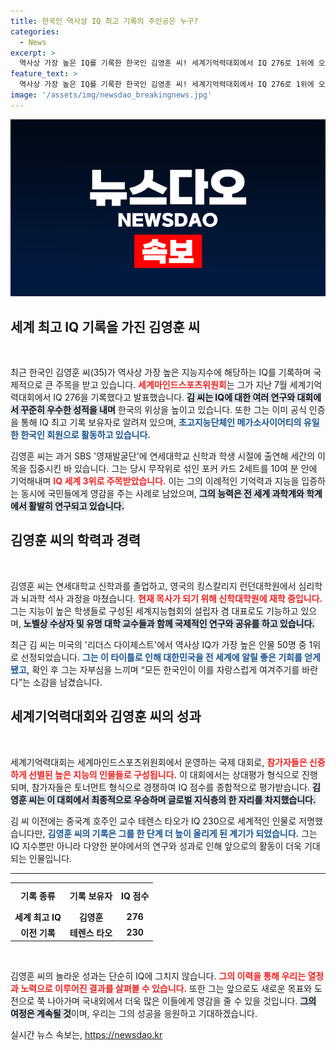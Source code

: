 ```yaml
---
title: 한국인 역사상 IQ 최고 기록의 주인공은 누구?
categories:
  - News
excerpt: >
  역사상 가장 높은 IQ를 기록한 한국인 김영훈 씨! 세계기억력대회에서 IQ 276로 1위에 오른 그는 신학 대학원에 재학 중이며, 국제적 조명을 받고 있다. 김 씨의 도전과 성취가 한국의 자부심을 드높인다!
feature_text: >
  역사상 가장 높은 IQ를 기록한 한국인 김영훈 씨! 세계기억력대회에서 IQ 276로 1위에 오른 그는 신학 대학원에 재학 중이며, 국제적 조명을 받고 있다. 김 씨의 도전과 성취가 한국의 자부심을 드높인다!
image: '/assets/img/newsdao_breakingnews.jpg'
---
```


<p><img src="/assets/img/newsdao_breakingnews.jpg" alt="cryptoinkorea 속보" /></p>

<h2 data-ke-size="size26">세계 최고 IQ 기록을 가진 김영훈 씨</h2>

<p data-ke-size="size16">&nbsp;</p>

<p>최근 한국인 김영훈 씨(35)가 역사상 가장 높은 지능지수에 해당하는 IQ를 기록하며 국제적으로 큰 주목을 받고 있습니다. <b><span style="color: #ee2323;">세계마인드스포츠위원회</span></b>는 그가 지난 7월 세계기억력대회에서 IQ 276을 기록했다고 발표했습니다. <b><span style="background-color: #21538527;">김 씨는 IQ에 대한 여러 연구와 대회에서 꾸준히 우수한 성적을 내며</span></b> 한국의 위상을 높이고 있습니다. 또한 그는 이미 공식 인증을 통해 IQ 최고 기록 보유자로 알려져 있으며, <b><span style="color: #1a5490;">초고지능단체인 메가소사이어티의 유일한 한국인 회원으로 활동하고 있습니다.</span></b></p>

<p>김영훈 씨는 과거 SBS '영재발굴단'에 연세대학교 신학과 학생 시절에 출연해 세간의 이목을 집중시킨 바 있습니다. 그는 당시 무작위로 섞인 포커 카드 2세트를 10여 분 안에 기억해내며 <b><span style="color: #ee2323;">IQ 세계 3위로 주목받았습니다.</span></b> 이는 그의 이례적인 기억력과 지능을 입증하는 동시에 국민들에게 영감을 주는 사례로 남았으며, <b><span style="background-color: #21538527;">그의 능력은 전 세계 과학계와 학계에서 활발히 연구되고 있습니다.</span></b></p>

<h2 data-ke-size="size26">김영훈 씨의 학력과 경력</h2>

<p data-ke-size="size16">&nbsp;</p>

<p>김영훈 씨는 연세대학교 신학과를 졸업하고, 영국의 킹스칼리지 런던대학원에서 심리학과 뇌과학 석사 과정을 마쳤습니다. <b><span style="color: #ee2323;">현재 목사가 되기 위해 신학대학원에 재학 중입니다.</span></b> 그는 지능이 높은 학생들로 구성된 세계지능협회의 설립자 겸 대표로도 기능하고 있으며, <b><span style="background-color: #21538527;">노벨상 수상자 및 유명 대학 교수들과 함께 국제적인 연구와 공유를 하고 있습니다.</span></b></p>

<p>최근 김 씨는 미국의 '리더스 다이제스트'에서 역사상 IQ가 가장 높은 인물 50명 중 1위로 선정되었습니다. <b><span style="color: #1a5490;">그는 이 타이틀로 인해 대한민국을 전 세계에 알릴 좋은 기회를 얻게 됐고,</span></b> 확인 후 그는 자부심을 느끼며 “모든 한국인이 이를 자랑스럽게 여겨주기를 바란다”는 소감을 남겼습니다.</p>

<h2 data-ke-size="size26">세계기억력대회와 김영훈 씨의 성과</h2>

<p data-ke-size="size16">&nbsp;</p>

<p>세계기억력대회는 세계마인드스포츠위원회에서 운영하는 국제 대회로, <b><span style="color: #ee2323;">참가자들은 신중하게 선별된 높은 지능의 인물들로 구성됩니다.</span></b> 이 대회에서는 상대평가 형식으로 진행되며, 참가자들은 토너먼트 형식으로 경쟁하여 IQ 점수를 종합적으로 평가받습니다. <b><span style="background-color: #21538527;">김영훈 씨는 이 대회에서 최종적으로 우승하며 글로벌 지식층의 한 자리를 차지했습니다.</span></b></p>

<p>김 씨 이전에는 중국계 호주인 교수 테렌스 타오가 IQ 230으로 세계적인 인물로 저명했습니다만, <b><span style="color: #1a5490;">김영훈 씨의 기록은 그를 한 단계 더 높이 올리게 된 계기가 되었습니다.</span></b> 그는 IQ 지수뿐만 아니라 다양한 분야에서의 연구와 성과로 인해 앞으로의 활동이 더욱 기대되는 인물입니다.</p>

<hr>

<table style="width: 100%; table-layout: fixed;">
<tr>
<td style="text-align: center; height: 37px;"><b>기록 종류</b></td>
<td style="text-align: center; height: 37px;"><b>기록 보유자</b></td>
<td style="text-align: center; height: 37px;"><b>IQ 점수</b></td>
</tr>
<tr>
<td style="text-align: center; height: 17px;"><b>세계 최고 IQ</b></td>
<td style="text-align: center; height: 17px;"><b>김영훈</b></td>
<td style="text-align: center; height: 17px;"><b>276</b></td>
</tr>
<tr>
<td style="text-align: center; height: 17px;"><b>이전 기록</b></td>
<td style="text-align: center; height: 17px;"><b>테렌스 타오</b></td>
<td style="text-align: center; height: 17px;"><b>230</b></td>
</tr>
</table>

<p data-ke-size="size16">&nbsp;</p>

<p>김영훈 씨의 놀라운 성과는 단순히 IQ에 그치지 않습니다. <b><span style="color: #ee2323;">그의 이력을 통해 우리는 열정과 노력으로 이루어진 결과를 살펴볼 수 있습니다.</span></b> 또한 그는 앞으로도 새로운 목표와 도전으로 쭉 나아가며 국내외에서 더욱 많은 이들에게 영감을 줄 수 있을 것입니다. <b><span style="background-color: #21538527;">그의 여정은 계속될 것</span></b>이며, 우리는 그의 성공을 응원하고 기대하겠습니다.</p>
실시간 뉴스 속보는, <a href="https://newsdao.kr" rel="dofollow">https://newsdao.kr</a>


